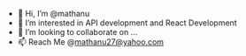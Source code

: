 - 👋 Hi, I’m @mathanu
- 👀 I’m interested in API development and React Development
- 💞️ I’m looking to collaborate on ...
- 📫 Reach Me @mathanu27@yahoo.com

<!---
mathanu/mathanu is a ✨ special ✨ repository because its `README.md` (this file) appears on your GitHub profile.
You can click the Preview link to take a look at your changes.
--->
